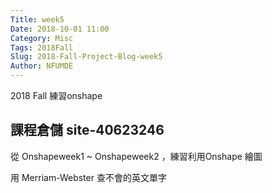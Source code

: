 ```yaml
---
Title: week5
Date: 2018-10-01 11:00
Category: Misc
Tags: 2018Fall
Slug: 2018-Fall-Project-Blog-week5
Author: NFUMDE
---
```


2018 Fall 練習onshape

<!-- PELICAN_END_SUMMARY -->

課程倉儲 site-40623246
----

從 Onshapeweek1 ~ Onshapeweek2 ，練習利用Onshape 繪圖

用 Merriam-Webster 查不會的英文單字